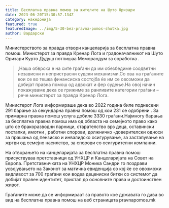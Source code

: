 ```yaml
---
title: Бесплатна правна помош за жителите на Шуто Оризари
date: 2023-06-20T15:30:57.134Z
category: македонија
featured: true
featuredImage: ../img/5-30-bez-pravna-pomos-shutka.jpg
author: Вардарски
---
```

<!--StartFragment-->

Министерството за правда отвори канцеларија за бесплатна правна помош. Министерот за правда Кренар Лога и градоначалникот на Шуто Оризари Курто Дудуш потпишаа Меморандум за соработка .

> ,Наша обврска е на сите граѓани да им обезбедиме соодветни независни и непристрасни судски механизми.Со ова на граѓаните кои се во тешка финансиска состојба ќе им се овозможи да добијат правна помош од адвокат и фер судење.На овој начин покажуваме дека се грижиме за ранливите категории граѓани – рече министерот за правда Кренар Лога.

Министерот Лога информираше дека во 2022 година биле поднесени 291 барање за секундарна правна помош од кои 231 се одобрени . За примарна правна помош услуга добиле 3330 граѓани.Најмногу барања за бесплатна правна помош има од областа на семејното право како што се бракоразводни парници, старателство врз деца, оставински постапки, имотни , работни спорови, должничко -доверителски односи за прашања од пензиско и инвалидско осигурување, за застапување на жртви од семејно насилство, за спорови со осигурителни компании.

На отворањето на канцеларијата за бесплатна правна помош присуствуваа претставници од УНХЦР и Канцеларијата на Совет на Европа. Претставничката на УНХЦР Моника Сандри го поздрави усвојувањето на Законот за матична евиденција со кој ќе се овозможи видливост за 700 граѓани кои водеа децениски битки со системот да добијат правен идентитет, пристап до основните права и достоинствен живот.

Граѓаните може да се информираат за правото кое државата го дава во вид нa бесплатна правна помош на веб страницата pravnapomos.mk

<!--EndFragment-->
